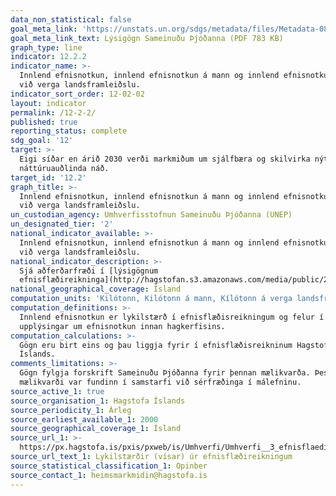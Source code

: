 ```yaml
---
data_non_statistical: false
goal_meta_link: 'https://unstats.un.org/sdgs/metadata/files/Metadata-08-04-02.pdf'
goal_meta_link_text: Lýsigögn Sameinuðu Þjóðanna (PDF 783 KB)
graph_type: line
indicator: 12.2.2
indicator_name: >-
  Innlend efnisnotkun, innlend efnisnotkun á mann og innlend efnisnotkun miðað
  við verga landsframleiðslu.
indicator_sort_order: 12-02-02
layout: indicator
permalink: /12-2-2/
published: true
reporting_status: complete
sdg_goal: '12'
target: >-
  Eigi síðar en árið 2030 verði markmiðum um sjálfbæra og skilvirka nýtingu
  náttúruauðlinda náð.
target_id: '12.2'
graph_title: >-
  Innlend efnisnotkun, innlend efnisnotkun á mann og innlend efnisnotkun miðað
  við verga landsframleiðslu.
un_custodian_agency: Umhverfisstofnun Sameinuðu Þjóðanna (UNEP)
un_designated_tier: '2'
national_indicator_available: >-
  Innlend efnisnotkun, innlend efnisnotkun á mann og innlend efnisnotkun miðað
  við verga landsframleiðslu.
national_indicator_description: >-
  Sjá aðferðarfræði í [lýsigögnum
  efnisflæðireikninga](http://hagstofan.s3.amazonaws.com/media/public/2020/7e196e70-d038-43f8-9d9d-18f18ede6574.pdf)
national_geographical_coverage: Ísland
computation_units: 'Kilótonn, Kilótonn á mann, Kílótonn á verga landsframleiðslu'
computation_definitions: >-
  Innlend efnisnotkun er lykilstærð í efnisflæðisreikningum og felur í sér
  upplýsingar um efnisnotkun innan hagkerfisins.
computation_calculations: >-
  Gögn eru birt eins og þau liggja fyrir í efnisflæðisreikninum Hagstofu
  Íslands.
comments_limitations: >-
  Gögn fylgja forskrift Sameinuðu Þjóðanna fyrir þennan mælikvarða. Þessi
  mælikvarði var fundinn í samstarfi við sérfræðinga í málefninu.
source_active_1: true
source_organisation_1: Hagstofa Íslands
source_periodicity_1: Árleg
source_earliest_available_1: 2000
source_geographical_coverage_1: Ísland
source_url_1: >-
  https://px.hagstofa.is/pxis/pxweb/is/Umhverfi/Umhverfi__3_efnisflaedi__3_efnisflaedireikningar/UMH34050.px
source_url_text_1: Lykilstærðir (vísar) úr efnisflæðireikningum
source_statistical_classification_1: Opinber
source_contact_1: heimsmarkmidin@hagstofa.is
---
```

